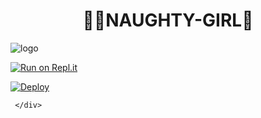 <h1 align="center"><b> 🧚‍♂️NAUGHTY-GIRL🔞  </b></h1>

![logo](https://telegra.ph/file/81e95f82feec6f1465eba.jpg)

[![Run on Repl.it](https://repl.it/badge/github/quiec/whatsasena)](https://replit.com/@tenuh/NeotroWA-XQR?v=1)

[![Deploy](https://www.herokucdn.com/deploy/button.svg)](https://heroku.com/deploy?template=https://github.com/devil-ser/RosyMwol.git)

     </div>

